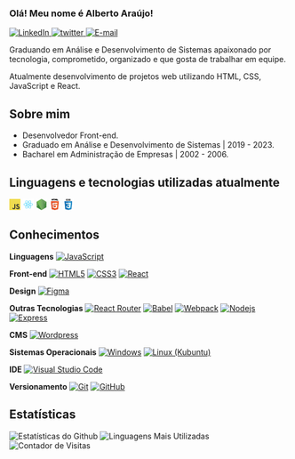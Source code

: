 ### Olá! Meu nome é Alberto Araújo!

<a href="https://www.linkedin.com/in/alberto-araújo-996a01186/" target="_blank">
<img src="https://img.shields.io/badge/LinkedIn-0077B5?style=for-the-badge&logo=linkedin&logoColor=white" alt="LinkedIn">
</a>

<a href="https://twitter.com/Alberto21922694" target="_blank">
<img src="https://img.shields.io/badge/Twitter-1DA1F2?style=for-the-badge&logo=twitter&logoColor=white" alt="twitter">
</a>

<a href="mailto:albertoafaj@hotmail.com" target="_blank">
<img src="https://img.shields.io/badge/Microsoft_Outlook-0078D4?style=for-the-badge&logo=microsoft-outlook&logoColor=white&link=mailto:albertoafaj@gmail.com" alt="E-mail">
</a>

Graduando em Análise e Desenvolvimento de Sistemas apaixonado por tecnologia, comprometido, organizado e que gosta de trabalhar em equipe. 

Atualmente desenvolvimento de projetos web utilizando HTML, CSS, JavaScript e React.

## Sobre mim

- Desenvolvedor Front-end.
- Graduado em Análise e Desenvolvimento de Sistemas | 2019 - 2023.
- Bacharel em Administração de Empresas | 2002 - 2006.

## Linguagens e tecnologias utilizadas atualmente

<code><img height="20" src="https://raw.githubusercontent.com/github/explore/80688e429a7d4ef2fca1e82350fe8e3517d3494d/topics/javascript/javascript.png"></code>
<code><img height="20" src="https://raw.githubusercontent.com/github/explore/80688e429a7d4ef2fca1e82350fe8e3517d3494d/topics/react/react.png"></code>
<code><img height="20" src="https://raw.githubusercontent.com/github/explore/80688e429a7d4ef2fca1e82350fe8e3517d3494d/topics/nodejs/nodejs.png"></code>
<code><img height="20" src="https://raw.githubusercontent.com/github/explore/80688e429a7d4ef2fca1e82350fe8e3517d3494d/topics/html/html.png"></code>
<code><img height="20" src="https://raw.githubusercontent.com/github/explore/80688e429a7d4ef2fca1e82350fe8e3517d3494d/topics/css/css.png"></code>

## Conhecimentos

**Linguagens**
[![JavaScript](https://img.shields.io/badge/-JavaScript-black?style=flat-square&logo=javascript&link=https://github.com/albertoafaj/)](https://github.com/albertoafaj/)

**Front-end**
[![HTML5](https://img.shields.io/badge/-HTML5-E34F26?style=flat-square&logo=html5&logoColor=white&link=https://github.com/albertoafaj/)](https://github.com/albertoafaj/)
[![CSS3](https://img.shields.io/badge/-CSS3-1572B6?style=flat-square&logo=css3&link=https://github.com/albertoafaj/)](https://github.com/albertoafaj/)
[![React](https://img.shields.io/badge/-React-black?style=flat-square&logo=react&link=https://github.com/albertoafaj/)](https://github.com/albertoafaj/)

**Design**
[![Figma](https://img.shields.io/badge/-Figma-black?style=flat-square&logo=figma&link=https://github.com/albertoafaj/)](https://github.com/albertoafaj/)

**Outras Tecnologias**
[![React Router](https://img.shields.io/badge/-React%20Router-black?style=flat-square&logo=react-router&link=https://github.com/albertoafaj/)](https://github.com/albertoafaj/)
[![Babel](https://img.shields.io/badge/-Babel-323330?style=flat-square&logo=Babel&link=https://github.com/albertoafaj/)](https://github.com/albertoafaj/)
[![Webpack](https://img.shields.io/badge/-Webpack-2B3A42?style=flat-square&logo=Webpack&link=https://github.com/albertoafaj/)](https://github.com/albertoafaj/)
[![Nodejs](https://img.shields.io/badge/-Node.js-2D2C2C?style=flat-square&logo=node.js&link=https://github.com/albertoafaj/)](https://github.com/albertoafaj/)
[![Express](https://img.shields.io/badge/-Express-2D2C2C?style=flat-square&logo=express&link=https://github.com/albertoafaj/)](https://github.com/albertoafaj/)

**CMS**
[![Wordpress](https://img.shields.io/badge/-Wordpress-21759B?style=flat-square&logo=Wordpress&link=https://github.com/albertoafaj/)](https://github.com/albertoafaj/)

**Sistemas Operacionais**
[![Windows](https://img.shields.io/badge/-Windows-0078D6?style=flat-square&logo=Windows&link=https://github.com/albertoafaj/)](https://github.com/albertoafaj/)
[![Linux (Kubuntu)](https://img.shields.io/badge/-Linux%20(Kubuntu)-0078D6?style=flat-square&logo=Kubuntu&link=https://github.com/albertoafaj/)](https://github.com/albertoafaj/)

**IDE**
[![Visual Studio Code](https://img.shields.io/badge/-Visual%20Studio%20Code-006CAE?style=flat-square&logo=visual-studio-code&link=https://github.com/albertoafaj/)](https://github.com/albertoafaj/)

**Versionamento**
[![Git](https://img.shields.io/badge/-Git-black?style=flat-square&logo=git&link=https://github.com/albertoafaj/)](https://github.com/albertoafaj/)
[![GitHub](https://img.shields.io/badge/-GitHub-181717?style=flat-square&logo=github&link=https://github.com/albertoafaj/)](https://github.com/albertoafaj/)


## Estatísticas

![Estatísticas do Github](https://github-readme-stats.vercel.app/api?username=albertoafaj&show_icons=true&theme=github_dark)
![Linguagens Mais Utilizadas](https://github-readme-stats.vercel.app/api/top-langs/?username=albertoafaj&layout=compact&theme=github_dark)<br />
![Contador de Visitas](https://komarev.com/ghpvc/?username=albertoafaj&style=flat-square&label=Contador%20de%20Visitas)